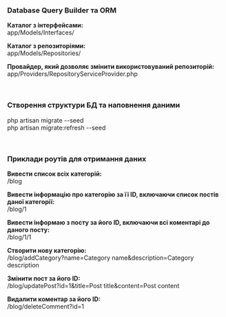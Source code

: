 ### Database Query Builder та ORM

**Каталог з інтерфейсами:**<br>
app/Models/Interfaces/

**Каталог з репозиторіями:**<br>
app/Models/Repositories/

**Провайдер, який дозволяє змінити використовуваний репозиторій:**<br>
app/Providers/RepositoryServiceProvider.php

<br>

### Створення структури БД та наповнення даними

php artisan migrate --seed <br>
php artisan migrate:refresh --seed

<br>

### Приклади роутів для отримання даних

**Вивести список всіх категорій:**<br>
/blog

**Вивести інформацію про категорію за її ID, включаючи список постів даної категорії:**<br>
/blog/1

**Вивести інформаю з посту за його ID, включаючи всі коментарі до даного посту:**<br>
/blog/1/1

**Створити нову категорію:**<br>
/blog/addCategory?name=Category name&description=Category description

**Змінити пост за його ID:**<br>
/blog/updatePost?id=1&title=Post title&content=Post content

**Видалити коментар за його ID:**<br>
/blog/deleteComment?id=1
